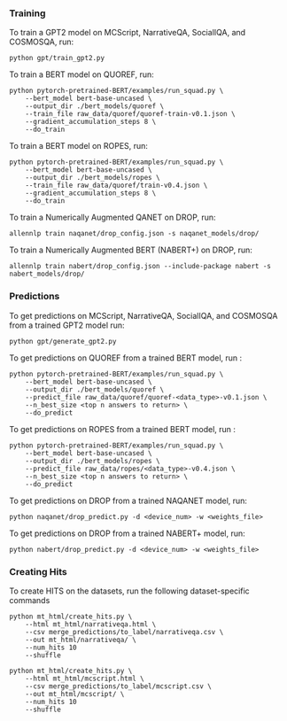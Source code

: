 ### Training

To train a GPT2 model on MCScript, NarrativeQA, SocialIQA, and COSMOSQA, run:
```
python gpt/train_gpt2.py
```

To train a BERT model on QUOREF, run:
```
python pytorch-pretrained-BERT/examples/run_squad.py \
    --bert_model bert-base-uncased \
    --output_dir ./bert_models/quoref \
    --train_file raw_data/quoref/quoref-train-v0.1.json \
    --gradient_accumulation_steps 8 \
    --do_train
```

To train a BERT model on ROPES, run:
```
python pytorch-pretrained-BERT/examples/run_squad.py \
    --bert_model bert-base-uncased \
    --output_dir ./bert_models/ropes \
    --train_file raw_data/quoref/train-v0.4.json \
    --gradient_accumulation_steps 8 \
    --do_train
```

To train a Numerically Augmented QANET on DROP, run:
```
allennlp train naqanet/drop_config.json -s naqanet_models/drop/ 
```

To train a Numerically Augmented BERT (NABERT+) on DROP, run:
```
allennlp train nabert/drop_config.json --include-package nabert -s nabert_models/drop/
```

### Predictions
To get predictions on MCScript, NarrativeQA, SocialIQA, and COSMOSQA from a trained GPT2 model run:
```
python gpt/generate_gpt2.py
```

To get predictions on QUOREF from a trained BERT model, run :
```
python pytorch-pretrained-BERT/examples/run_squad.py \
    --bert_model bert-base-uncased \
    --output_dir ./bert_models/quoref \
    --predict_file raw_data/quoref/quoref-<data_type>-v0.1.json \
    --n_best_size <top n answers to return> \
    --do_predict
```

To get predictions on ROPES from a trained BERT model, run :
```
python pytorch-pretrained-BERT/examples/run_squad.py \
    --bert_model bert-base-uncased \
    --output_dir ./bert_models/ropes \
    --predict_file raw_data/ropes/<data_type>-v0.4.json \
    --n_best_size <top n answers to return> \
    --do_predict
```

To get predictions on DROP from a trained NAQANET model, run:
```
python naqanet/drop_predict.py -d <device_num> -w <weights_file>
```

To get predictions on DROP from a trained NABERT+ model, run:
```
python nabert/drop_predict.py -d <device_num> -w <weights_file>
```

### Creating Hits
To create HITS on the datasets, run the following dataset-specific commands

```
python mt_html/create_hits.py \
    --html mt_html/narrativeqa.html \
    --csv merge_predictions/to_label/narrativeqa.csv \
    --out mt_html/narrativeqa/ \
    --num_hits 10
    --shuffle

python mt_html/create_hits.py \
    --html mt_html/mcscript.html \
    --csv merge_predictions/to_label/mcscript.csv \
    --out mt_html/mcscript/ \
    --num_hits 10
    --shuffle

```